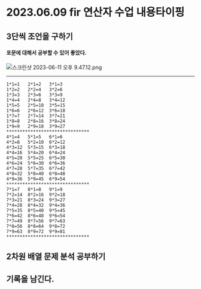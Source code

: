 # 2023.06.09 fir 연산자 수업 내용타이핑

## 3단씩 조언을 구하기 
#### 포문에 대해서 공부할 수 있어 좋았다.
![스크린샷 2023-06-11 오후 9.47.12.png](..%2F..%2F..%2F..%2Fvar%2Ffolders%2Fng%2Fx8lr0xx95cl8ffxd1ktw1cf80000gn%2FT%2FTemporaryItems%2FNSIRD_screencaptureui_UYmJ2Z%2F%EC%8A%A4%ED%81%AC%EB%A6%B0%EC%83%B7%202023-06-11%20%EC%98%A4%ED%9B%84%209.47.12.png)
*******************************
``` 
1*1=1	2*1=2	3*1=3
1*2=2	2*2=4	3*2=6
1*3=3	2*3=6	3*3=9
1*4=4	2*4=8	3*4=12
1*5=5	2*5=10	3*5=15
1*6=6	2*6=12	3*6=18
1*7=7	2*7=14	3*7=21
1*8=8	2*8=16	3*8=24
1*9=9	2*9=18	3*9=27
*******************************
4*1=4	5*1=5	6*1=6
4*2=8	5*2=10	6*2=12
4*3=12	5*3=15	6*3=18
4*4=16	5*4=20	6*4=24
4*5=20	5*5=25	6*5=30
4*6=24	5*6=30	6*6=36
4*7=28	5*7=35	6*7=42
4*8=32	5*8=40	6*8=48
4*9=36	5*9=45	6*9=54
*******************************
7*1=7	8*1=8	9*1=9
7*2=14	8*2=16	9*2=18
7*3=21	8*3=24	9*3=27
7*4=28	8*4=32	9*4=36
7*5=35	8*5=40	9*5=45
7*6=42	8*6=48	9*6=54
7*7=49	8*7=56	9*7=63
7*8=56	8*8=64	9*8=72
7*9=63	8*9=72	9*9=81
*******************************
```


## 2차원 배열 문제 분석 공부하기



## 기록을 남긴다.
